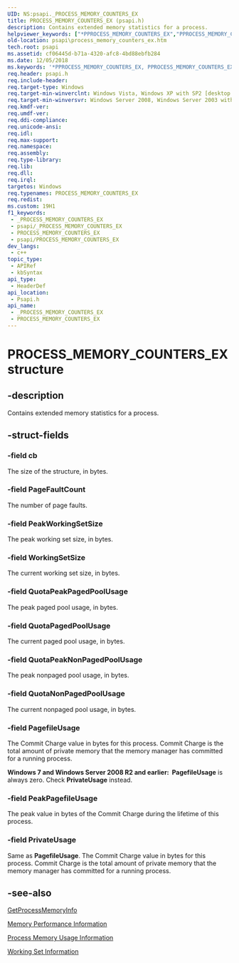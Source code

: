 ```yaml
---
UID: NS:psapi._PROCESS_MEMORY_COUNTERS_EX
title: PROCESS_MEMORY_COUNTERS_EX (psapi.h)
description: Contains extended memory statistics for a process.
helpviewer_keywords: ["*PPROCESS_MEMORY_COUNTERS_EX","PPROCESS_MEMORY_COUNTERS_EX","PPROCESS_MEMORY_COUNTERS_EX structure pointer [PSAPI]","PROCESS_MEMORY_COUNTERS_EX","PROCESS_MEMORY_COUNTERS_EX structure [PSAPI]","_win32_process_memory_counters_ex","base.process_memory_counters_ex","psapi.process_memory_counters_ex","psapi/PPROCESS_MEMORY_COUNTERS_EX","psapi/PROCESS_MEMORY_COUNTERS_EX"]
old-location: psapi\process_memory_counters_ex.htm
tech.root: psapi
ms.assetid: cf06445d-b71a-4320-afc8-4bd88ebfb284
ms.date: 12/05/2018
ms.keywords: '*PPROCESS_MEMORY_COUNTERS_EX, PPROCESS_MEMORY_COUNTERS_EX, PPROCESS_MEMORY_COUNTERS_EX structure pointer [PSAPI], PROCESS_MEMORY_COUNTERS_EX, PROCESS_MEMORY_COUNTERS_EX structure [PSAPI], _win32_process_memory_counters_ex, base.process_memory_counters_ex, psapi.process_memory_counters_ex, psapi/PPROCESS_MEMORY_COUNTERS_EX, psapi/PROCESS_MEMORY_COUNTERS_EX'
req.header: psapi.h
req.include-header: 
req.target-type: Windows
req.target-min-winverclnt: Windows Vista, Windows XP with SP2 [desktop apps only]
req.target-min-winversvr: Windows Server 2008, Windows Server 2003 with SP1 [desktop apps only]
req.kmdf-ver: 
req.umdf-ver: 
req.ddi-compliance: 
req.unicode-ansi: 
req.idl: 
req.max-support: 
req.namespace: 
req.assembly: 
req.type-library: 
req.lib: 
req.dll: 
req.irql: 
targetos: Windows
req.typenames: PROCESS_MEMORY_COUNTERS_EX
req.redist: 
ms.custom: 19H1
f1_keywords:
 - _PROCESS_MEMORY_COUNTERS_EX
 - psapi/_PROCESS_MEMORY_COUNTERS_EX
 - PROCESS_MEMORY_COUNTERS_EX
 - psapi/PROCESS_MEMORY_COUNTERS_EX
dev_langs:
 - c++
topic_type:
 - APIRef
 - kbSyntax
api_type:
 - HeaderDef
api_location:
 - Psapi.h
api_name:
 - _PROCESS_MEMORY_COUNTERS_EX
 - PROCESS_MEMORY_COUNTERS_EX
---
```


# PROCESS_MEMORY_COUNTERS_EX structure


## -description

Contains extended memory statistics for a process.

## -struct-fields

### -field cb

The size of the structure, in bytes.

### -field PageFaultCount

The number of page faults.

### -field PeakWorkingSetSize

The peak working set size, in bytes.

### -field WorkingSetSize

The current working set size, in bytes.

### -field QuotaPeakPagedPoolUsage

The peak paged pool usage, in bytes.

### -field QuotaPagedPoolUsage

The current paged pool usage, in bytes.

### -field QuotaPeakNonPagedPoolUsage

The peak nonpaged pool usage, in bytes.

### -field QuotaNonPagedPoolUsage

The current nonpaged pool usage, in bytes.

### -field PagefileUsage

The Commit Charge value in bytes for this process. Commit Charge is the total amount of private memory that the memory manager has committed for a running process.

<b>Windows 7 and Windows Server 2008 R2 and earlier:  </b><b>PagefileUsage</b> is always zero. Check <b>PrivateUsage</b> instead.

### -field PeakPagefileUsage

The peak value in bytes of the Commit Charge during the lifetime of this process.

### -field PrivateUsage

Same as <b>PagefileUsage</b>. The Commit Charge value in bytes for this process. Commit Charge is the total amount of private memory that the memory manager has committed for a running process.

## -see-also

<a href="/windows/desktop/api/psapi/nf-psapi-getprocessmemoryinfo">GetProcessMemoryInfo</a>



<a href="/previous-versions/windows/desktop/legacy/aa965225(v=vs.85)">Memory Performance Information</a>



<a href="/windows/desktop/psapi/process-memory-usage-information">Process Memory Usage Information</a>



<a href="/windows/desktop/psapi/working-set-information">Working Set Information</a>

